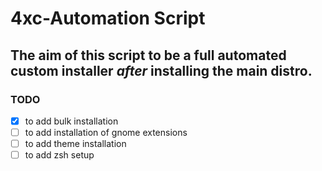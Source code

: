 # 4xc-Automation Script  
The aim of this script to be a full automated custom installer *after* installing the main distro.  
---

### TODO

- [x] to add bulk installation
- [ ] to add installation of gnome extensions
- [ ] to add theme installation
- [ ] to add zsh setup 
